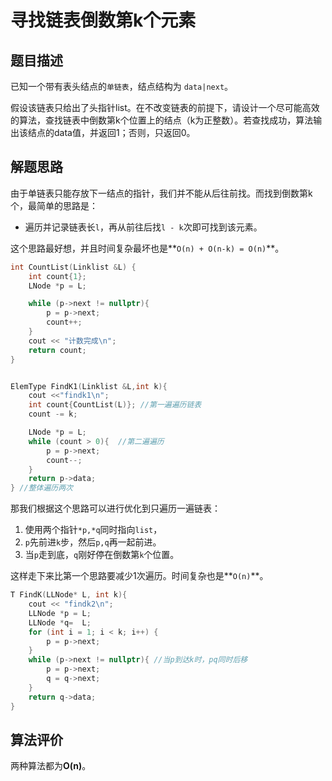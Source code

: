 # 寻找链表倒数第k个元素

## 题目描述

已知一个带有表头结点的`单链表`，结点结构为 `data|next`。

假设该链表只给出了头指针list。在不改变链表的前提下，请设计一个尽可能高效的算法，查找链表中倒数第k个位置上的结点（k为正整数）。若查找成功，算法输出该结点的data值，并返回1；否则，只返回0。



## 解题思路

由于单链表只能存放下一结点的指针，我们并不能从后往前找。而找到倒数第k个，最简单的思路是：

- 遍历并记录链表长`l`，再从前往后找`l - k`次即可找到该元素。

这个思路最好想，并且时间复杂最坏也是**`O(n) + O(n-k) = O(n)`**。

```cpp
int CountList(Linklist &L) {
    int count{1};
    LNode *p = L;

    while (p->next != nullptr){
        p = p->next;
        count++;
    }
    cout << "计数完成\n";
    return count;
}


ElemType FindK1(Linklist &L,int k){
    cout <<"findk1\n";
    int count{CountList(L)}; //第一遍遍历链表
    count -= k;

    LNode *p = L;
    while (count > 0){  //第二遍遍历
        p = p->next;
        count--;
    }
    return p->data;
} //整体遍历两次
```



那我们根据这个思路可以进行优化到只遍历一遍链表：

1. 使用两个指针`*p,*q`同时指向`list`，
2. `p`先前进`k`步，然后`p,q`再一起前进。
3. 当`p`走到底，`q`刚好停在倒数第`k`个位置。

这样走下来比第一个思路要减少1次遍历。时间复杂也是**`O(n)`**。

```cpp
T FindK(LLNode* L, int k){
    cout << "findk2\n";
    LLNode *p = L;
    LLNode *q=  L;
    for (int i = 1; i < k; i++) {
        p = p->next;
    }
    while (p->next != nullptr){ //当p到达k时，pq同时后移
        p = p->next;
        q = q->next;
    }
    return q->data;
}
```



## 算法评价

两种算法都为**O(n)**。